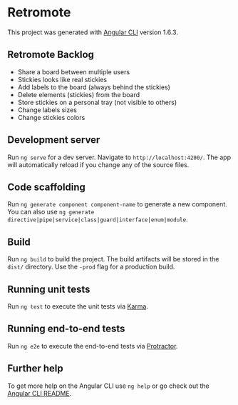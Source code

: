 # Retromote

This project was generated with [Angular CLI](https://github.com/angular/angular-cli) version 1.6.3.

## Retromote Backlog
- Share a board between multiple users
- Stickies looks like real stickies
- Add labels to the board (always behind the stickies)
- Delete elements (stickies) from the board
- Store stickies on a personal tray (not visible to others)
- Change labels sizes
- Change stickies colors

## Development server

Run `ng serve` for a dev server. Navigate to `http://localhost:4200/`. The app will automatically reload if you change any of the source files.

## Code scaffolding

Run `ng generate component component-name` to generate a new component. You can also use `ng generate directive|pipe|service|class|guard|interface|enum|module`.

## Build

Run `ng build` to build the project. The build artifacts will be stored in the `dist/` directory. Use the `-prod` flag for a production build.

## Running unit tests

Run `ng test` to execute the unit tests via [Karma](https://karma-runner.github.io).

## Running end-to-end tests

Run `ng e2e` to execute the end-to-end tests via [Protractor](http://www.protractortest.org/).

## Further help

To get more help on the Angular CLI use `ng help` or go check out the [Angular CLI README](https://github.com/angular/angular-cli/blob/master/README.md).
